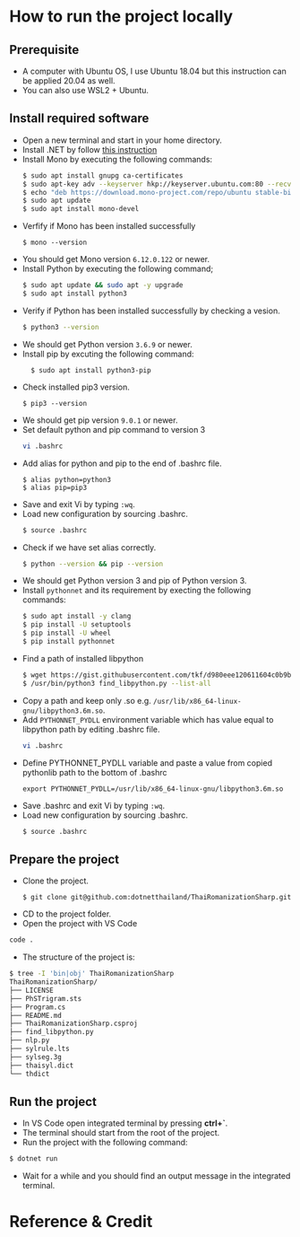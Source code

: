 # How to run the project locally

## Prerequisite
- A computer with Ubuntu OS, I use Ubuntu 18.04 but this instruction can be applied 20.04 as well.
- You can also use WSL2 + Ubuntu.

## Install required software
- Open a new terminal and start in your home directory.
- Install .NET by follow [this instruction](https://www.dotnetthailand.com/programming-cookbook/wsl-powershell-useful-scripts/install-dotnet)
- Install Mono by executing the following commands:
  ```sh
  $ sudo apt install gnupg ca-certificates
  $ sudo apt-key adv --keyserver hkp://keyserver.ubuntu.com:80 --recv-keys 3FA7E0328081BFF6A14DA29AA6A19B38D3D831EF
  $ echo "deb https://download.mono-project.com/repo/ubuntu stable-bionic main" | sudo tee /etc/apt/sources.list.d/mono-official-stable.list
  $ sudo apt update
  $ sudo apt install mono-devel
  ```
- Verfify if Mono has been installed successfully
  ```
  $ mono --version
  ```
- You should get Mono version `6.12.0.122` or newer.
- Install Python by executing the following command;
  ```sh
  $ sudo apt update && sudo apt -y upgrade
  $ sudo apt install python3
  ```
- Verify if Python has been installed successfully by checking a vesion.
  ```sh
  $ python3 --version
  ```
- We should get Python version `3.6.9` or newer.
- Install pip by excuting the following command:
  ```
    $ sudo apt install python3-pip
  ```
- Check installed pip3 version.
  ```
  $ pip3 --version
  ```
- We should get pip version `9.0.1` or newer.
- Set default python and pip command to version 3
  ```sh
  vi .bashrc
  ```
- Add alias for python and pip to the end of .bashrc file.
  ```
  $ alias python=python3
  $ alias pip=pip3
  ```
- Save and exit Vi by typing `:wq`.
- Load new configuration by sourcing .bashrc.
  ```sh
  $ source .bashrc
  ```
- Check if we have set alias correctly.
  ```sh
  $ python --version && pip --version
  ```
- We should get Python version 3 and pip of Python version 3.
- Install `pythonnet` and its requirement by execting the following commands:
  ```sh
  $ sudo apt install -y clang
  $ pip install -U setuptools
  $ pip install -U wheel
  $ pip install pythonnet
  ```
- Find a path of installed libpython
  ```sh
  $ wget https://gist.githubusercontent.com/tkf/d980eee120611604c0b9b5fef5b8dae6/raw/9f074cd233f83180676b4421212ed33c257968af/find_libpython.py
  $ /usr/bin/python3 find_libpython.py --list-all
  ```
- Copy a path and keep only .so e.g. `/usr/lib/x86_64-linux-gnu/libpython3.6m.so`.
- Add `PYTHONNET_PYDLL` environment variable which has value equal to libpython path
  by editing .bashrc file.
  ```sh
  vi .bashrc
  ```
- Define PYTHONNET_PYDLL variable and paste a value from copied pythonlib path
  to the bottom of .bashrc
  ```
  export PYTHONNET_PYDLL=/usr/lib/x86_64-linux-gnu/libpython3.6m.so
  ```
- Save .bashrc and exit Vi by typing `:wq`.
- Load new configuration by sourcing .bashrc.
  ```sh
  $ source .bashrc
  ```

## Prepare the project
- Clone the project.
  ```
  $ git clone git@github.com:dotnetthailand/ThaiRomanizationSharp.git
  ```
- CD to the project folder.
- Open the project with VS Code
```sh
code .
```
- The structure of the project is:
```sh
$ tree -I 'bin|obj' ThaiRomanizationSharp
ThaiRomanizationSharp/
├── LICENSE
├── PhSTrigram.sts
├── Program.cs
├── README.md
├── ThaiRomanizationSharp.csproj
├── find_libpython.py
├── nlp.py
├── sylrule.lts
├── sylseg.3g
├── thaisyl.dict
└── thdict
```

## Run the project
- In VS Code open integrated terminal by pressing **ctrl+`**.
- The terminal should start from the root of the project.
- Run the project with the following command:
```sh
$ dotnet run
```
- Wait for a while and you should find an output message in the integrated terminal.


# Reference & Credit
